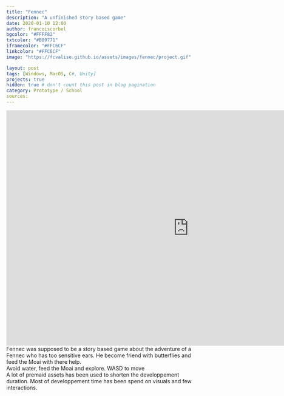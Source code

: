 ```yaml
---
title: "Fennec"
description: "A unfinished story based game"
date: 2020-01-10 12:00
author: francoiscorbel
bgcolor: "#FFFF82"
txtcolor: "#B09771"
iframecolor: "#FFC6CF"
linkcolor: "#FFC6CF"
image: "https://fcvalise.github.io/assets/images/fennec/project.gif"

layout: post
tags: [Windows, MacOS, C#, Unity]
projects: true
hidden: true # don't count this post in blog pagination
category: Prototype / School
sources: 
---
```

<div class="general-margin full-width">
    <div style="">
        <iframe class="unity" style="width:960px;" src="https://itch.io/embed-upload/2377375?color=ffffff" width="960" height="620" 
        scrolling="no" frameborder="0"></iframe>
    </div>
</div>

<div class="text general-margin">
Fennec was supposed to be a story based game about the adventure of a Fennec who has too sensitive ears.
He become friend with butterflies and feed the Moai with there help.
</div>
<div class="text general-margin">
Avoid water, feed the Moai and explore.
WASD to move
</div>
<div class="text general-margin">
A lot of premaid assets has been used to shorten the developpement duration. Most of developpement time has been spend on visuals and few interactions.
</div>
